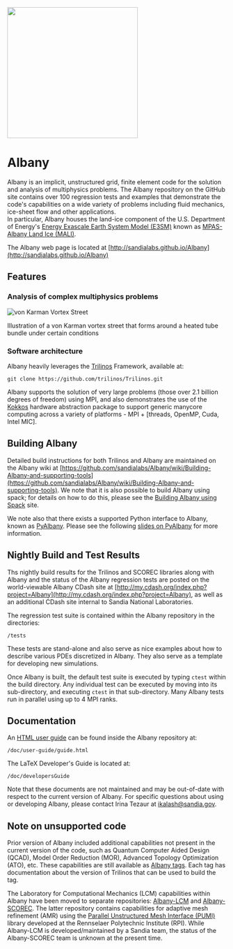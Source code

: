<img src="https://github.com/SNLComputation/Albany/wiki/images/albany5.png" width="300">

# Albany

Albany is an implicit, unstructured grid, finite element code for the solution and analysis of multiphysics
problems. The Albany repository on the GitHub site contains over 100 regression tests and examples
that demonstrate the code's capabilities on a wide variety of problems including fluid mechanics, ice-sheet flow and other applications.  
In particular, Albany houses the land-ice component of the U.S. Department of Energy's [Energy Exascale Earth System Model (E3SM)](https://e3sm.org/) known
as [MPAS-Albany Land Ice (MALI)](https://mpas-dev.github.io/land_ice/land_ice.html).  

The Albany web page is located at
[http://sandialabs.github.io/Albany](http://sandialabs.github.io/Albany)

## Features

### Analysis of complex multiphysics problems

![von Karman Vortex Street](https://github.com/SNLComputation/Albany/wiki/images/vonKarman.png)

Illustration of a von Karman vortex street that forms around a heated tube bundle under certain conditions

### Software architecture

Albany heavily leverages the [Trilinos](https://trilinos.org) Framework, available at:

	git clone https://github.com/trilinos/Trilinos.git

Albany supports the solution of very large problems (those over 2.1 billion degrees of freedom) using MPI, and
also demonstrates the use of the [Kokkos](https://github.com/kokkos) hardware abstraction package to support 
generic manycore computing across a variety of platforms - MPI + [threads, OpenMP, Cuda, Intel MIC].

## Building Albany

Detailed build instructions for both Trilinos and Albany are maintained on the Albany wiki at
[https://github.com/sandialabs/Albany/wiki/Building-Albany-and-supporting-tools](https://github.com/sandialabs/Albany/wiki/Building-Albany-and-supporting-tools).  We note that it is also possible to build Albany using spack; for details on how to do this, please see the [Building Albany using Spack](https://github.com/sandialabs/Albany/wiki/Building-Albany-using-SPACK) site.

We note also that there exists a supported Python interface to Albany, known as [PyAlbany](https://github.com/sandialabs/Albany/wiki/PyAlbany).  Please see the following [slides on PyAlbany](https://drive.google.com/file/d/1VQwHbnDeuuiOrwY_yMXfuVirdLhu5VZF/view) for more information.

## Nightly Build and Test Results

Ths nightly build results for the Trilinos and SCOREC libraries along with
Albany and the status of the Albany regression tests are posted on the world-viewable Albany CDash site at
[http://my.cdash.org/index.php?project=Albany](http://my.cdash.org/index.php?project=Albany), 
as well as an additional CDash site internal to Sandia National Laboratories.

The regression test suite is contained within the Albany repository in the directories:

	/tests

These tests are stand-alone and also serve as nice examples about how to describe various PDEs discretized in Albany.
They also serve as a template for developing new simulations.

Once Albany is built, the default test suite is executed by typing `ctest`
within the build directory. Any individual test can be executed by
moving into its sub-directory, and executing `ctest` in that
sub-directory. Many Albany tests run in parallel using up to 4 MPI ranks.

## Documentation

An [HTML user guide](http://sandialabs.github.io/Albany/user-guide/guide.html) can be found inside the Albany repository at:

	/doc/user-guide/guide.html

The LaTeX Developer's Guide is located at:

	/doc/developersGuide

Note that these documents are not maintained and may be out-of-date with respect to the current version of Albany.  For specific questions about using or developing Albany, please contact Irina Tezaur at ikalash@sandia.gov.




## Note on unsupported code

Prior version of Albany included additional capabilities not present in the current version of the code, such as Quantum Computer Aided Design (QCAD), Model Order Reduction (MOR), Advanced Topology Optimization (ATO), etc.  These capabilities are still available as [Albany tags](https://github.com/sandialabs/Albany/tags).  Each tag has documentation about the version of Trilinos that can be used to build the tag.  

The Laboratory for Computational Mechanics (LCM) capabilities within Albany have been moved to separate repositories: [Albany-LCM](https://github.com/sandialabs/LCM) and [Albany-SCOREC](https://github.com/scorec/Albany).  The latter repository contains capabilities for adaptive mesh refinement (AMR) using the [Parallel Unstructured Mesh Interface (PUMI)](https://scorec.rpi.edu/~seol/PUMI.pdf) library developed at the Rennselaer Polytechnic Institute (RPI).  While Albany-LCM is developed/maintained by a Sandia team, the status of the Albany-SCOREC team is unknown at the present time.

